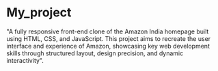 # My_project
"A fully responsive front-end clone of the Amazon India homepage built using HTML, CSS, and JavaScript. This project aims to recreate the user interface and experience of Amazon, showcasing key web development skills through structured layout, design precision, and dynamic interactivity".
